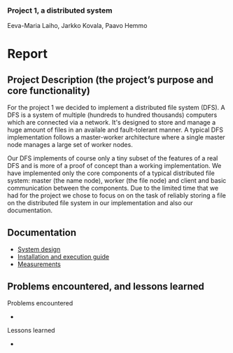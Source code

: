 ### Project 1, a distributed system
Eeva-Maria Laiho, Jarkko Kovala, Paavo Hemmo

# Report

## Project Description (the project’s purpose and core functionality)

For the project 1 we decided to implement a distributed file system (DFS). A DFS is a system of multiple (hundreds to hundred thousands) computers which are connected via a network. It's designed to store and manage a huge amount of files in an availale and fault-tolerant manner. A typical DFS implementation follows a master-worker architecture where a single master node manages a large set of worker nodes.

Our DFS implements of course only a tiny subset of the features of a real DFS and is more of a proof of concept than a working implementation. We have implemented only the core components of a typical distributed file system: master (the name node), worker (the file node) and client and basic communication between the components. Due to the limited time that we had for the project we chose to focus on on the task of reliably storing a file on the distributed file system in our implementation and also our documentation.

## Documentation

* [System design](./documentation/specification.md)
* [Installation and execution guide](./documentation/installation.md)
* [Measurements](./documentation/measurements.md)


## Problems encountered, and lessons learned

Problems encountered

*

Lessons learned

* 

